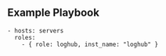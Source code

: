 Example Playbook
----------------
```
- hosts: servers
  roles:
    - { role: loghub, inst_name: "loghub" }
```